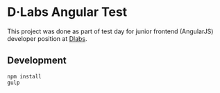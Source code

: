 # D·Labs Angular Test

This project was done as part of test day for junior frontend (AngularJS) developer position at [Dlabs](https://dlabs.si/).

## Development
```shell
npm install
gulp
```
